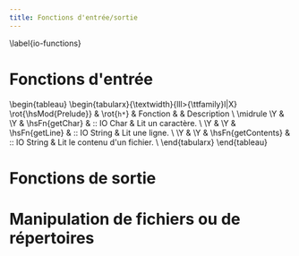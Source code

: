 ```yaml
---
title: Fonctions d'entrée/sortie
---
```

\label{io-functions}

# Fonctions d'entrée

\begin{tableau}
\begin{tabularx}{\textwidth}{lll>{\ttfamily}l|X}
\rot{\hsMod{Prelude}}
   & \rot{`h*`}
        & Fonction
                                   &
                                                  & Description \\
\midrule
\Y & \Y & \hsFn{getChar}           & :: IO Char   & Lit un caractère. \\
\Y & \Y & \hsFn{getLine}           & :: IO String & Lit une ligne. \\
\Y & \Y & \hsFn{getContents}       & :: IO String & Lit le contenu d'un fichier. \\
\end{tabularx}
\end{tableau}

# Fonctions de sortie

# Manipulation de fichiers ou de répertoires
